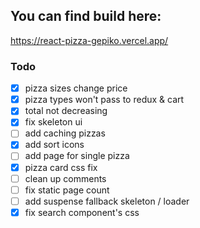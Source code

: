 ## You can find build here:
https://react-pizza-gepiko.vercel.app/

### Todo


- [x] pizza sizes change price
- [x] pizza types won't pass to redux & cart
- [x] total not decreasing
- [x] fix skeleton ui
- [ ] add caching pizzas
- [x] add sort icons
- [ ] add page for single pizza
- [x] pizza card css fix
- [ ] clean up comments
- [ ] fix static page count
- [ ] add suspense fallback skeleton / loader
- [x] fix search component's css
